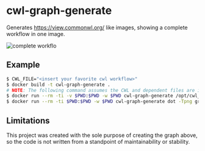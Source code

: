 # cwl-graph-generate

Generates https://view.commonwl.org/ like images, showing a complete workflow in one image.

![complete workflo](https://user-images.githubusercontent.com/6304200/42953526-8f27d446-8b72-11e8-902d-b263bf881846.png)

## Example

```bash
$ CWL_FILE="<insert your favorite cwl workflow>"
$ docker build -t cwl-graph-generate .
# NOTE: The following command assumes the CWL and dependent files are in the current directory or a subdirectory of the current directory.
$ docker run --rm -ti -v $PWD:$PWD -w $PWD cwl-graph-generate /opt/cwl_graph_generate.py $CWL_FILE > graph
$ docker run --rm -ti $PWD:$PWD -w $PWD cwl-graph-generate dot -Tpng graph > output.png
```

## Limitations

This project was created with the sole purpose of creating the graph above, so the code is not written from a standpoint of maintainability or stability.
